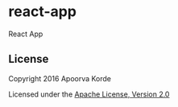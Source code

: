 # react-app
React App

## License
Copyright 2016 Apoorva Korde

Licensed under the [Apache License, Version 2.0][Lic]

[Lic]: ./LICENSE

